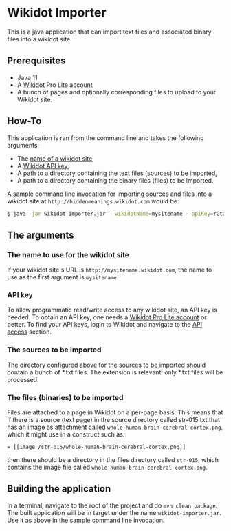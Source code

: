 # Wikidot Importer

This is a java application that can import text files and associated binary files into a wikidot site.

## Prerequisites

* Java 11
* A [Wikidot](http://www.wikidot.com/) Pro Lite account
* A bunch of pages and optionally corresponding files to upload to your Wikidot site.
  
## How-To

This application is ran from the command line and takes the following arguments:

* The [name of a wikidot site](#the-name-to-use-for-the-wikidot-site),
* A [Wikidot API key](#apikey),
* A path to a directory containing the text files (sources) to be imported,
* A path to a directory containing the binary files (files) to be imported.

A sample command line invocation for importing sources and files into a wikidot site at `http://hiddenmeanings.wikidot.com` would be:

```bash
$ java -jar wikidot-importer.jar --wikidotName=mysitename --apiKey=rGta6Hw4fOYZFFm633I6rJjNRUb7hHt9 --sourcesDir=C:\Users\Henry\Documents\import-wikidot --filesDir=C:\Users\Henry\Documents\import-wikidot-files
```

## The arguments
### The name to use for the wikidot site

If your wikidot site's URL is `http://mysitename.wikidot.com`, the name to use as the first argument is `mysitename`.

### API key

To allow programmatic read/write access to any wikidot site, an API key is needed. To obtain an API key, one needs a [Wikidot Pro Lite account](http://www.wikidot.com/plans)  or better. To find your API keys, login to Wikidot and navigate to the [API access](https://www.wikidot.com/account/settings#/api) section.

### The sources to be imported

The directory configured above for the sources to be imported should contain a bunch of \*.txt files.
The extension is relevant: only \*.txt files will be processed.

### The files (binaries) to be imported

Files are attached to a page in Wikidot on a per-page basis. This means that if there is a source (text page) in the source directory called str-015.txt that has an image as attachment called `whole-human-brain-cerebral-cortex.png`, which it might use in a construct such as:

```
= [[image /str-015/whole-human-brain-cerebral-cortex.png]]
```

then there should be a directory in the files directory called `str-015`, which contains the image file called `whole-human-brain-cerebral-cortex.png`.

## Building the application

In a terminal, navigate to the root of the project and do `mvn clean package`.  
The built application will be in target under the name `wikidot-importer.jar`. Use it as above in the sample command line invocation.  